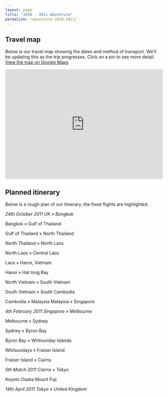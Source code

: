 ```yaml
---
layout: page
title: "2010 - 2011 Adventure"
permalink: /adventure-2010-2011/
---
```


## Travel map

Below is our travel map showing the dates and method of transport. We'll be updating this as the trip progresses. Click on a pin to see more detail. [View the map on Google Maps](http://www.google.com/maps/ms?ie=UTF8&amp;hl=en&amp;msa=0&amp;msid=105326598424274706322.0004962a924ac3908d82c&amp;ll=7.527568,74.377442&amp;spn=90,153.676757&amp;source=embed)

<iframe frameborder="0" height="350" marginheight="0" marginwidth="0" scrolling="no" src="http://www.google.com/maps/ms?ie=UTF8&amp;hl=en&amp;msa=0&amp;msid=105326598424274706322.0004962a924ac3908d82c&amp;ll=7.527568,74.377442&amp;spn=90,153.676757&amp;output=embed" width="100%"></iframe>  
  
  
## Planned itinerary

Below is a rough plan of our itinerary, the fixed flights are highlighted.

*24th October 2011 UK » Bangkok*

Bangkok » Gulf of Thailand

Gulf of Thailand » North Thailand

North Thailand » North Laos

North Laos » Central Laos

Laos » Hanoi, Vietnam

Hanoi » Hat long Bay

North Vietnam » South Vietnam

South Vietnam » South Cambodia

Cambodia » Malaysia Malaysia » Singapore

*4th February 2011 Singapore » Melbourne*

Melbourne » Sydney

Sydney » Byron Bay

Byron Bay » Whitsunday Islands

Whitsundays » Fraiser Island

Fraiser Island » Cairns

*5th Match 2011 Cairns » Tokyo*

Koyoto Osaka Mount Fuji

*14th April 2011 Tokyo » United Kingdom*